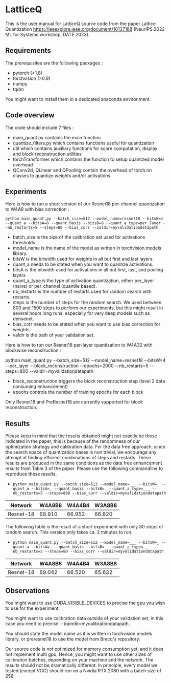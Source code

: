 # LatticeQ

This is the user manual for LatticeQ source code from the paper Lattice Quantization https://ieeexplore.ieee.org/document/10137188
(NeurIPS 2022 ML for Systems workshop, DATE 2023).

## Requirements

The prerequisites are the following packages :
* pytorch (>1.8)
* torchvision (>0.9)
* numpy
* tqdm

You might want to install them in a dedicated anaconda environment.

## Code overview
The code should include 7 files :
* main_quant.py contains the main function
* quantize_filters.py which contains functions useful for quantization
* util which contains auxiliary functions for score computation, display and block reconstruction utilities
* torchTransformer which contains the function to setup quantized model overhead
* QConv2d, QLinear and QPooling contain the overhead of torch.nn classes to quantize weights and/or activations

## Experiments
Here is how to run a short version of our Resnet18 per-channel quantization to W4A8 with
bias correction :

`
python main_quant.py --batch_size=512 --model_name=resnet18 --bitsW=4 --quant_a --bitsA=8 --quant_basis --bitsB=8 --quant_a_type=per_layer --nb_restarts=5 --steps=80 --bias_corr --valdir=myvalidationdatapath
`

* batch_size is the size of the calibration set used for activations thresholds.
* model_name is the name of the model as written in torchvision.models library.
* bitsW is the bitwidth used for weights in all but first and last layers.
* quant_a needs to be stated when you want to quantize activations.
* bitsA is the bitwidth used for activations in all but first, last, and pooling layers
* quant_a_type is the type of activation quantization, either per_layer (naive) or per_channel (quantile based).
* nb_restarts is the number of restarts used for random search with restarts.
* steps is the number of steps for the random search. We used between 800 and 1500 steps
to perform our experiments, but this might result in several hours long runs,
especially for very deep models such as densenet.
* bias_corr needs to be stated when you want to use bias correction for weights.
* valdir is the path of your validation set.

Here is how to run our Resnet18 per-layer quantization to W4A32 with blockwise reconstruction :

python main_quant.py --batch_size=512 --model_name=resnet18 --bitsW=4 --per_layer --block_reconstruction --epochs=2000 --nb_restarts=5 --steps=800 --valdir=myvalidationdatapath

* block_reconstruction triggers the block reconstruction step (level 2 data consuming enhancement)
* epochs controls the number of training epochs for each block

Only Resnet18 and PreResnet18 are currently supported for block reconstruction.

## Results

Please keep in mind that the results obtained might not exactly be those indicated in the
paper, this is because of the randomness of our optimization strategy and calibration data. For the data free approach, since the search space of quantization bases is non trivial, we encourage any attempt at finding efficient combinations of steps and restarts. These results are produced in the same conditions as the data free enhancement results from Table 3 of the paper. Please use the following commandline to reproduce these results.

* `python main_quant.py --batch_size=512 --model_name=___ --bitsW=_ --quant_a --bitsA=_ --quant_basis --bitsB=_ --quant_a_type=___ --nb_restarts=5 --steps=800 --bias_corr --valdir=myvalidationdatapath`



Network | W4A8B8 | W4A4B4 | W3A8B8
---|---|---|---
Resnet-18 | 68.910 | 66.952 | 66.820

The following table is the result of a short experiment with only 80 steps of random search. This version only takes ca. 2 minutes to run.

* `python main_quant.py --batch_size=512 --model_name=___ --bitsW=_ --quant_a --bitsA=_ --quant_basis --bitsB=_ --quant_a_type=___ --nb_restarts=5 --steps=80 --bias_corr --valdir=myvalidationdatapath`



Network | W4A8B8 | W4A4B4 | W3A8B8
---|---|---|---
Resnet-18 | 69.042 | 66.520 | 65.632


## Observations
You might want to use CUDA_VISIBLE_DEVICES to precise the gpu you wish to use for the
experiment.

You might want to use calibration data outside of your validation set, in this case
you need to precise --traindir=mycalibrationdatapath.

You should state the model name as it is written in torchvision.models library, or preresnet18 to use the model from Brecq's repository.

Our source code is not optimized for memory consumption yet, and it does not implement
multi gpu. Hence, you might want to use other sizes of calibration batches, depending on
your machine and the network. The results should not be dramatically different. In principle, every
model we tested (except VGG) should run on a Nvidia RTX 2080 with a batch size of 256.


